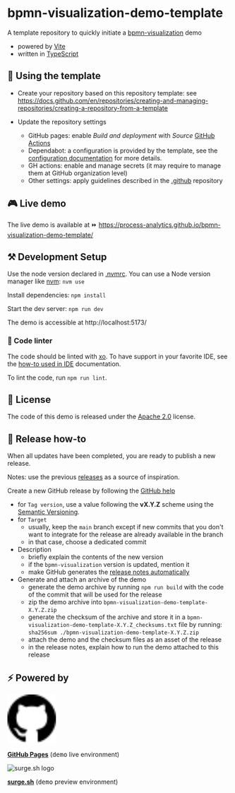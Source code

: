 # bpmn-visualization-demo-template

A template repository to quickly initiate a [bpmn-visualization](https://github.com/process-analytics/bpmn-visualization-js) demo
- powered by [Vite](https://vitejs.dev/)
- written in [TypeScript](https://www.typescriptlang.org/)


## 🤔 Using the template

- Create your repository based on this repository template: see https://docs.github.com/en/repositories/creating-and-managing-repositories/creating-a-repository-from-a-template

- Update the repository settings
  - GitHub pages: enable _Build and deployment_ with _Source_ [GitHub Actions](https://docs.github.com/en/pages/getting-started-with-github-pages/configuring-a-publishing-source-for-your-github-pages-site#publishing-with-a-custom-github-actions-workflow)
  - Dependabot: a configuration is provided by the template, see the [configuration documentation](https://docs.github.com/en/code-security/dependabot/dependabot-version-updates/configuring-dependabot-version-updates) for more details.
  - GH actions: enable and manage secrets (it may require to manage them at GitHub organization level)
  - Other settings: apply guidelines described in the [.github](https://github.com/process-analytics/.github/) repository


## 🎮 Live demo

<!--
TODO: this is the url of the template repository. Change the url to match the URL of the actual repository.
-->
The live demo is available at ⏩ https://process-analytics.github.io/bpmn-visualization-demo-template/


## ⚒️ Development Setup

Use the node version declared in [.nvmrc](.nvmrc). You can use a Node version manager like [nvm](https://github.com/nvm-sh/nvm): `nvm use`

Install dependencies: `npm install`

Start the dev server: `npm run dev`

The demo is accessible at http://localhost:5173/

### 🎨 Code linter

The code should be linted with [xo](https://github.com/xojs/xo). To have support in your favorite IDE, see the [how-to used in IDE](https://github.com/xojs/xo#editor-plugins) documentation. 

To lint the code, run `npm run lint`.


## 📃 License

The code of this demo is released under the [Apache 2.0](LICENSE) license.


## 🚀 Release how-to

When all updates have been completed, you are ready to publish a new release.

Notes: use the previous [releases](https://github.com/process-analytics/bpmn-visualization-demo-template/releases) as a source of inspiration.

Create a new GitHub release by following the [GitHub help](https://help.github.com/en/github/administering-a-repository/managing-releases-in-a-repository#creating-a-release)
- for `Tag version`, use a value following the **vX.Y.Z** scheme using the [Semantic Versioning](https://semver.org/).
- for `Target`
    - usually, keep the `main` branch except if new commits that you don't want to integrate for the release are already
      available in the branch
    - in that case, choose a dedicated commit
- Description
    - briefly explain the contents of the new version
    - if the `bpmn-visualization` version is updated, mention it
    - make GitHub generates the [release notes automatically](https://docs.github.com/en/repositories/releasing-projects-on-github/automatically-generated-release-notes)
- Generate and attach an archive of the demo
  - generate the demo archive by running `npm run build` with the code of the commit that will be used for the release
  - zip the demo archive into `bpmn-visualization-demo-template-X.Y.Z.zip`
  - generate the checksum of the archive and store it in a `bpmn-visualization-demo-template-X.Y.Z_checksums.txt` file by running: `sha256sum ./bpmn-visualization-demo-template-X.Y.Z.zip`
  - attach the demo and the checksum files as an asset of the release
  - in the release notes, explain how to run the demo attached to this release


## ⚡ Powered by

<img src="public/github-logo.svg" alt="GitHub logo" title="GitHub Pages" width="110"/>

**[GitHub Pages](https://pages.github.com/)** (<kbd>demo</kbd> live environment)

<img src="https://surge.sh/images/logos/svg/surge-logo.svg" alt="surge.sh logo" title="surge.sh" width="110"/>

**[surge.sh](https://surge.sh)** (<kbd>demo</kbd> preview environment)
